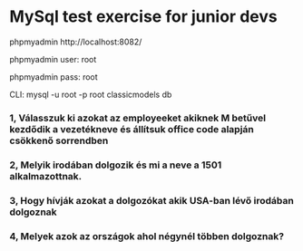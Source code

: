 # MySql test exercise for junior devs

phpmyadmin
http://localhost:8082/

phpmyadmin user:
root

phpmyadmin pass:
root

CLI:
mysql -u root -p root
classicmodels db

### 1, Válasszuk ki azokat az employeeket akiknek M betűvel kezdődik a vezetékneve és állítsuk office code alapján csökkenő sorrendben
### 2, Melyik irodában dolgozik és mi a neve a 1501 alkalmazottnak.
### 3, Hogy hívják azokat a dolgozókat akik USA-ban lévő irodában dolgoznak
### 4, Melyek azok az országok ahol négynél többen dolgoznak?
